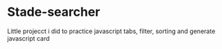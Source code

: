 # Stade-searcher

Little projecct i did to practice javascript tabs,  filter, sorting and generate javascript card
